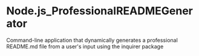 # Node.js_ProfessionalREADMEGenerator
Command-line application that dynamically generates a professional README.md file from a user's input using the inquirer package
